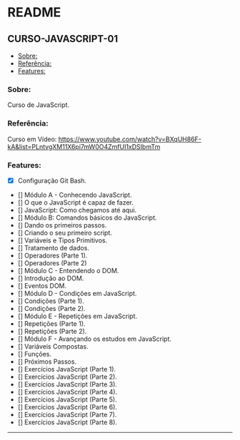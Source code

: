 # README

## CURSO-JAVASCRIPT-01

- [Sobre:](#Sobre:)
- [Referência:](#Referência:)
- [Features:](#Features:)

### Sobre:
Curso de JavaScript.

### Referência:
Curso em Vídeo: https://www.youtube.com/watch?v=BXqUH86F-kA&list=PLntvgXM11X6pi7mW0O4ZmfUI1xDSIbmTm

### Features:
- [x] Configuração Git Bash.
- [] Módulo A - Conhecendo JavaScript.
- [] O que o JavaScript é capaz de fazer.
- [] JavaScript: Como chegamos até aqui.
- [] Módulo B: Comandos básicos do JavaScript.
- [] Dando os primeiros passos.
- [] Criando o seu primeiro script.
- [] Variáveis e Tipos Primitivos.
- [] Tratamento de dados.
- [] Operadores (Parte 1).
- [] Operadores (Parte 2)
- [] Módulo C - Entendendo o DOM.
- [] Introdução ao DOM.
- [] Eventos DOM.
- [] Módulo D - Condições em JavaScript.
- [] Condições (Parte 1).
- [] Condições (Parte 2).
- [] Módulo E - Repetições em JavaScript.
- [] Repetições (Parte 1).
- [] Repetições (Parte 2).
- [] Módulo F - Avançando os estudos em JavaScript.
- [] Variáveis Compostas.
- [] Funções.
- [] Próximos Passos.
- [] Exercícios JavaScript (Parte 1).
- [] Exercícios JavaScript (Parte 2).
- [] Exercícios JavaScript (Parte 3).
- [] Exercícios JavaScript (Parte 4).
- [] Exercícios JavaScript (Parte 5).
- [] Exercícios JavaScript (Parte 6).
- [] Exercícios JavaScript (Parte 7).
- [] Exercícios JavaScript (Parte 8).

---